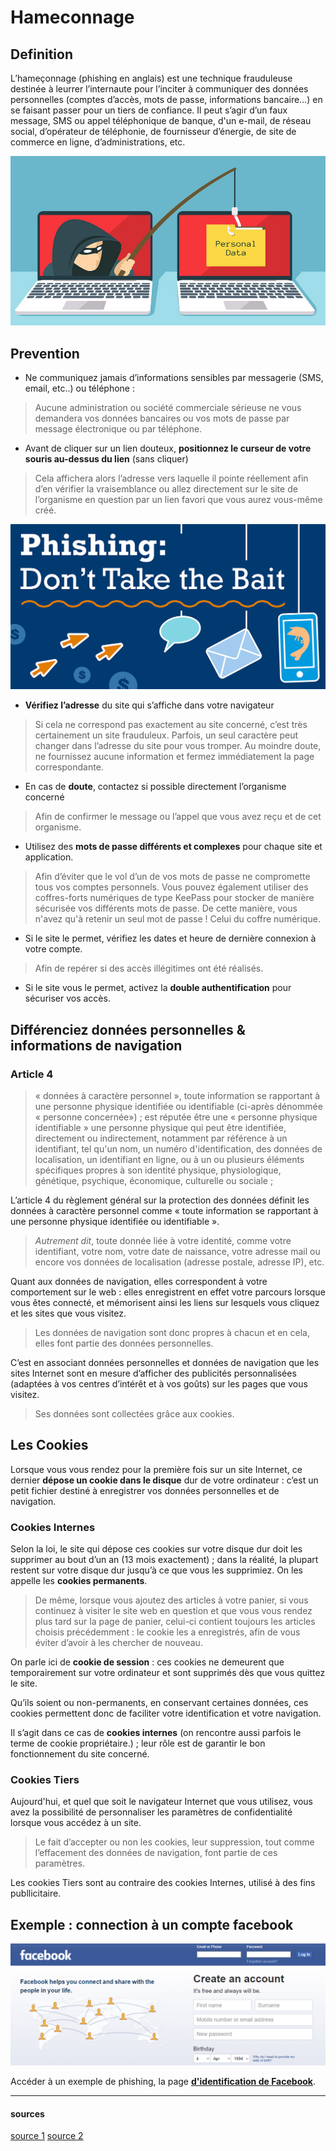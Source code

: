# Hameconnage

## Definition
L’hameçonnage (phishing en anglais) est une technique frauduleuse destinée à leurrer l’internaute pour l’inciter à communiquer des données personnelles (comptes d’accès, mots de passe, informations bancaire…) en se faisant passer pour un tiers de confiance. Il peut s’agir d’un faux message, SMS ou appel téléphonique de banque, d'un e-mail, de réseau social, d’opérateur de téléphonie, de fournisseur d’énergie, de site de commerce en ligne, d’administrations, etc.

![Hameçonnage](https://raw.githubusercontent.com/ClimbingFromBottom/md-files/main/images/phishing/phishing-personnal_data2.png)

## Prevention
- Ne communiquez jamais d’informations sensibles par messagerie (SMS, email, etc..) ou téléphone :   
> Aucune administration ou société commerciale sérieuse ne vous demandera vos données bancaires ou vos mots de passe par message électronique ou par téléphone.

- Avant de cliquer sur un lien douteux, **positionnez le curseur de votre souris au-dessus du lien** (sans cliquer)   
> Cela affichera alors l’adresse vers laquelle il pointe réellement afin d’en vérifier la vraisemblance ou allez directement sur le site de l’organisme en question par un lien favori que vous aurez vous-même créé.

![Hameçonnage - ne pas cliquer](https://raw.githubusercontent.com/ClimbingFromBottom/md-files/main/images/phishing/phishing-dont_click.png)

- **Vérifiez l’adresse** du site qui s’affiche dans votre navigateur 
> Si cela ne correspond pas exactement au site concerné, c’est très certainement un site frauduleux. Parfois, un seul caractère peut changer dans l’adresse du site pour vous tromper. Au moindre doute, ne fournissez aucune information et fermez immédiatement la page correspondante.

- En cas de **doute**, contactez si possible directement l’organisme concerné 
> Afin de confirmer le message ou l’appel que vous avez reçu et de cet organisme.

- Utilisez des **mots de passe différents et complexes** pour chaque site et application. 
> Afin d’éviter que le vol d’un de vos mots de passe ne compromette tous vos comptes personnels. Vous pouvez également utiliser des coffres-forts numériques de type KeePass pour stocker de manière sécurisée vos différents mots de passe. De cette manière, vous n'avez qu'à retenir un seul mot de passe ! Celui du coffre numérique.

- Si le site le permet, vérifiez les dates et heure de dernière connexion à votre compte. 
> Afin de repérer si des accès illégitimes ont été réalisés.

- Si le site vous le permet, activez la **double authentification** pour sécuriser vos accès.

## Différenciez données personnelles & informations de navigation
### **Article 4**
> « données à caractère personnel », toute information se rapportant à une personne physique identifiée ou identifiable (ci-après dénommée « personne concernée») ; est réputée être une « personne physique identifiable » une personne physique qui peut être identifiée, directement ou indirectement, notamment par référence à un identifiant, tel qu'un nom, un numéro d'identification, des données de localisation, un identifiant en ligne, ou à un ou plusieurs éléments spécifiques propres à son identité physique, physiologique, génétique, psychique, économique, culturelle ou sociale ;

L’article 4 du règlement général sur la protection des données définit les données à caractère personnel comme « toute information se rapportant à une personne physique identifiée ou identifiable ». 

> *Autrement dit*, toute donnée liée à votre identité, comme votre identifiant, votre nom, votre date de naissance, votre adresse mail ou encore vos données de localisation (adresse postale, adresse IP), etc.

Quant aux données de navigation, elles correspondent à votre comportement sur le web : elles enregistrent en effet votre parcours lorsque vous êtes connecté, et mémorisent ainsi les liens sur lesquels vous cliquez et les sites que vous visitez.

> Les données de navigation sont donc propres à chacun et en cela, elles font partie des données personnelles.

C’est en associant données personnelles et données de navigation que les sites Internet sont en mesure d’afficher des publicités personnalisées (adaptées à vos centres d’intérêt et à vos goûts) sur les pages que vous visitez.

> Ses données sont collectées grâce aux cookies.

## Les Cookies 

Lorsque vous vous rendez pour la première fois sur un site Internet, ce dernier **dépose un cookie dans le disque** dur de votre ordinateur : c’est un petit fichier destiné à enregistrer vos données personnelles et de navigation.


### Cookies Internes

Selon la loi, le site qui dépose ces cookies sur votre disque dur doit les supprimer au bout d’un an (13 mois exactement) ; dans la réalité, la plupart restent sur votre disque dur jusqu’à ce que vous les supprimiez. On les appelle les **cookies permanents**.

> De même, lorsque vous ajoutez des articles à votre panier, si vous continuez à visiter le site web en question et que vous vous rendez plus tard sur la page de panier, celui-ci contient toujours les articles choisis précédemment : le cookie les a enregistrés, afin de vous éviter d’avoir à les chercher de nouveau.

On parle ici de **cookie de session** : ces cookies ne demeurent que temporairement sur votre ordinateur et sont supprimés dès que vous quittez le site. 

Qu’ils soient ou non-permanents, en conservant certaines données, ces cookies permettent donc de faciliter votre identification et votre navigation.

Il s’agit dans ce cas de **cookies internes** (on rencontre aussi parfois le terme de cookie propriétaire.) ; leur rôle est de garantir le bon fonctionnement du site concerné.


### Cookies Tiers

Aujourd'hui, et quel que soit le navigateur Internet que vous utilisez, vous avez la possibilité de personnaliser les paramètres de confidentialité lorsque vous accédez à un site.

> Le fait d’accepter ou non les cookies, leur suppression, tout comme l’effacement des données de navigation, font partie de ces paramètres.

Les cookies Tiers sont au contraire des cookies Internes, utilisé à des fins publlicitaire.


## Exemple : connection à un compte facebook

![Hameçonnage - login facebook](https://raw.githubusercontent.com/ClimbingFromBottom/md-files/main/images/phishing/phishing-facebook.png)

Accéder à un exemple de phishing, la page [**d'identification de Facebook**](learning-md/web/facebook "https://www.facebook.com").


------


#### sources
[source 1](https://www.cybermalveillance.gouv.fr/tous-nos-contenus/fiches-reflexes/hameconnage-phishing)
[source 2](https://openclassrooms.com/fr/courses/5870206-decouvrez-les-bases-de-la-securite-numerique/6563676-maitrisez-vos-donnees-personnelles-et-vos-informations-de-navigation)